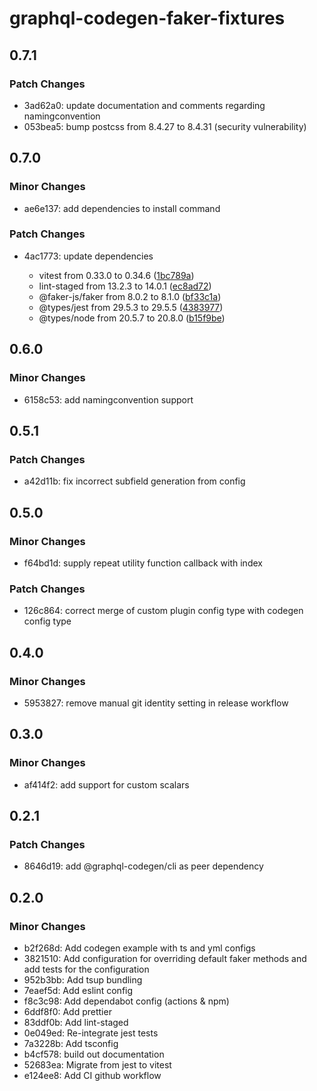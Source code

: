 # graphql-codegen-faker-fixtures

## 0.7.1

### Patch Changes

- 3ad62a0: update documentation and comments regarding namingconvention
- 053bea5: bump postcss from 8.4.27 to 8.4.31 (security vulnerability)

## 0.7.0

### Minor Changes

- ae6e137: add dependencies to install command

### Patch Changes

- 4ac1773: update dependencies

  - vitest from 0.33.0 to 0.34.6 ([1bc789a](https://github.com/labd/graphql-codegen-faker-fixtures/commit/1bc789a4732077af9219d0940600ab29ce1bc4f8))
  - lint-staged from 13.2.3 to 14.0.1 ([ec8ad72](https://github.com/labd/graphql-codegen-faker-fixtures/commit/ec8ad72ed3341af60f0c2f2917e0d9cd28bcafa3))
  - @faker-js/faker from 8.0.2 to 8.1.0 ([bf33c1a](https://github.com/labd/graphql-codegen-faker-fixtures/commit/bf33c1a9d77eb2549e7715aff593c72b84150427))
  - @types/jest from 29.5.3 to 29.5.5 ([4383977](https://github.com/labd/graphql-codegen-faker-fixtures/commit/4383977c037adc83964432caf8108817523c182d))
  - @types/node from 20.5.7 to 20.8.0 ([b15f9be](https://github.com/labd/graphql-codegen-faker-fixtures/commit/b15f9be511b58f7585784e31a05da9cb294e4254))

## 0.6.0

### Minor Changes

- 6158c53: add namingconvention support

## 0.5.1

### Patch Changes

- a42d11b: fix incorrect subfield generation from config

## 0.5.0

### Minor Changes

- f64bd1d: supply repeat utility function callback with index

### Patch Changes

- 126c864: correct merge of custom plugin config type with codegen config type

## 0.4.0

### Minor Changes

- 5953827: remove manual git identity setting in release workflow

## 0.3.0

### Minor Changes

- af414f2: add support for custom scalars

## 0.2.1

### Patch Changes

- 8646d19: add @graphql-codegen/cli as peer dependency

## 0.2.0

### Minor Changes

- b2f268d: Add codegen example with ts and yml configs
- 3821510: Add configuration for overriding default faker methods and add tests for the configuration
- 952b3bb: Add tsup bundling
- 7eaef5d: Add eslint config
- f8c3c98: Add dependabot config (actions & npm)
- 6ddf8f0: Add prettier
- 83ddf0b: Add lint-staged
- 0e049ed: Re-integrate jest tests
- 7a3228b: Add tsconfig
- b4cf578: build out documentation
- 52683ea: Migrate from jest to vitest
- e124ee8: Add CI github workflow
